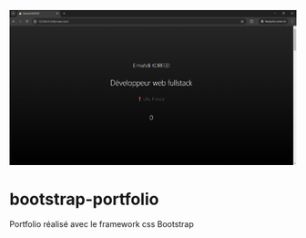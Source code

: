 <p align="center">
    <img src="./assets/img/screenshot.png" >
</p>

# bootstrap-portfolio
Portfolio réalisé avec le framework css Bootstrap
